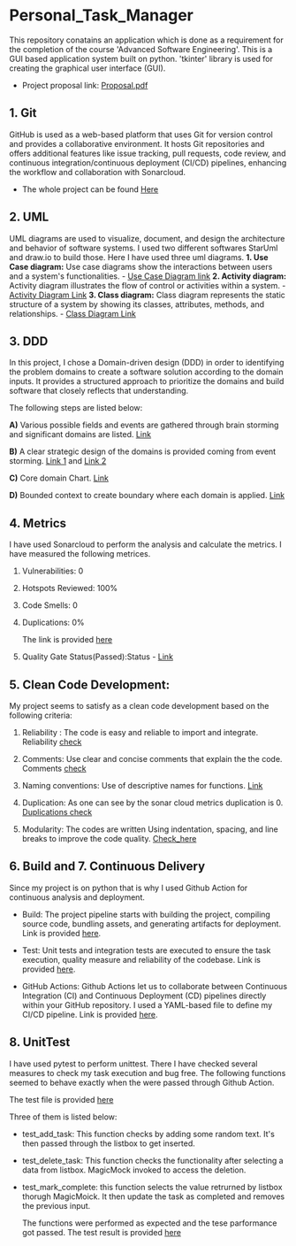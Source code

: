 # Personal_Task_Manager
This repository conatains an application which is done as a requirement for the completion of the course 'Advanced Software Engineering'. This is a GUI based application system built on python. 'tkinter' library is used for creating the graphical user interface (GUI).
- Project proposal link:  [Proposal.pdf](https://github.com/Sheuly/Personal_Task_Manager/blob/main/Project_Proposal.pdf)

## 1. Git
GitHub is used as a web-based platform that uses Git for version control and provides a collaborative environment. It hosts Git repositories and offers additional features like issue tracking, pull requests, code review, and continuous integration/continuous deployment (CI/CD) pipelines, enhancing the workflow and collaboration with Sonarcloud. 
- The whole project can be found [Here](https://github.com/Sheuly/Personal_Task_Manager)

## 2. UML
UML diagrams are used to visualize, document, and design the architecture and behavior of software systems.  I used two different softwares StarUml and draw.io to build those. Here I have used three uml diagrams.
  **1. Use Case diagram:** Use case diagrams show the interactions between users and a system's functionalities.
     - [Use Case Diagram link](https://github.com/Sheuly/Personal_Task_Manager/blob/main/TASK_Folder/2.%20UML/1.%20UseCaseDiagram.JPG)
  **2. Activity diagram:** Activity diagram illustrates the flow of control or activities within a system.
     - [Activity Diagram Link](https://github.com/Sheuly/Personal_Task_Manager/blob/main/TASK_Folder/2.%20UML/2.%20ActivityDiagram.JPG)
  **3. Class diagram:** Class diagram represents the static structure of a system by showing its classes, attributes, methods, and relationships.
     - [Class Diagram Link](https://github.com/Sheuly/Personal_Task_Manager/blob/main/TASK_Folder/2.%20UML/3.%20ClassDiagram.JPG)
## 3. DDD
In this project, I chose a Domain-driven design (DDD) in order to identifying the problem domains to create a software solution according to the domain inputs. It provides a structured approach to prioritize the domains and build software that closely reflects that understanding. 

 The following steps are listed below: 
 
   **A)** Various possible fields and events are gathered through brain storming and significant domains are listed. [Link](https://github.com/Sheuly/Personal_Task_Manager/blob/main/TASK_Folder/3.%20DDD/1.%20EventStorming.JPG) 
   
   **B)** A clear strategic design of the domains is provided coming from event storming. [Link 1](https://github.com/Sheuly/Personal_Task_Manager/blob/main/TASK_Folder/3.%20DDD/2.%20StrategicDesign.JPG) and [Link 2](https://github.com/Sheuly/Personal_Task_Manager/blob/main/TASK_Folder/3.%20DDD/2.%20StrategicDesign-2.JPG)
   
   **C)** Core domain Chart. [Link](https://github.com/Sheuly/Personal_Task_Manager/blob/main/TASK_Folder/3.%20DDD/3.%20CoreDomainChart.JPG) 
   
   **D)** Bounded context to create boundary where each domain is applied. [Link](https://github.com/Sheuly/Personal_Task_Manager/blob/main/TASK_Folder/3.%20DDD/4.%20Context%20Mapping.JPG)


## 4. Metrics
 I have used Sonarcloud to perform the analysis and calculate the metrics. I have measured the following metrices.

   1. Vulnerabilities: 0        
   2. Hotspots Reviewed: 100%
   3. Code Smells: 0
   4. Duplications: 0%
       
      The link is provided [here](https://github.com/Sheuly/Personal_Task_Manager/blob/main/TASK_Folder/4.%20Metric/Metric.JPG)
   6. Quality Gate Status(Passed):Status - [Link](https://github.com/Sheuly/Personal_Task_Manager/blob/main/TASK_Folder/4.%20Metric/QualityGate.JPG)

## 5. Clean Code Development:
My project seems to satisfy as a clean code development based on the following criteria:

1. Reliability : The code is easy and reliable to import and integrate. Reliability [check](https://github.com/Sheuly/Personal_Task_Manager/blob/main/TASK_Folder/5.%20CleanCodeDevelopment/1.%20Reliability%20Rating.JPG)
   
2. Comments: Use clear and concise comments that explain the  the code. Comments [check](https://github.com/Sheuly/Personal_Task_Manager/blob/main/src/PersonalTaskManager.py)
  
3. Naming conventions: Use of descriptive names for functions. [Link](https://github.com/Sheuly/Personal_Task_Manager/blob/main/src/PersonalTaskManager.py)

4. Duplication: As one can see by the sonar cloud metrics duplication is 0. [Duplications check](https://github.com/Sheuly/Personal_Task_Manager/blob/main/TASK_Folder/5.%20CleanCodeDevelopment/2.Duplication.JPG)

5. Modularity: The codes are written Using indentation, spacing, and line breaks to improve the code quality. [Check_here](https://github.com/Sheuly/Personal_Task_Manager/blob/main/src/PersonalTaskManager.py)


## 6. Build and 7. Continuous Delivery

Since my project is on python that is why I used Github Action for continuous analysis and deployment.

- Build: The project pipeline starts with building the project, compiling source code, bundling assets, and generating artifacts for deployment. 
Link is provided [here](https://github.com/Sheuly/Personal_Task_Manager/blob/main/TASK_Folder/6.%20Build/build.JPG).

- Test: Unit tests and integration tests are executed to ensure the task execution, quality measure and reliability of the codebase.
Link is provided [here](https://github.com/Sheuly/Personal_Task_Manager/actions/runs/9140769393/job/25134469737).

- GitHub Actions: Github Actions let us to collaborate between Continuous Integration (CI) and Continuous Deployment (CD) pipelines directly within your GitHub repository. I used a YAML-based file to define my CI/CD pipeline.
Link is provided [here](https://github.com/Sheuly/Personal_Task_Manager/blob/main/.github/workflows/build.yml).

## 8. UnitTest

I have used pytest to perform unittest. There I have checked several measures to check my task execution and bug free. The following functions seemed to behave exactly when the were passed through Github Action. 

The test file is provided [here](https://github.com/Sheuly/Personal_Task_Manager/blob/main/src/test_PersonalTaskManager.py)

Three of them is listed below:

- test_add_task: This function checks by adding some random text. It's then passed through the listbox to get inserted.
- test_delete_task: This function checks the functionality after selecting a data from listbox. MagicMock invoked to access the deletion.
- test_mark_complete: this function selects the value retrurned by listbox thorugh MagicMoick. It then update the task as completed and removes the previous input.

  The functions were performed as expected and the tese parformance got passed. The test result is provided [here](https://github.com/Sheuly/Personal_Task_Manager/blob/main/TASK_Folder/8.%20Unittest/unitTest.JPG)

      


     

